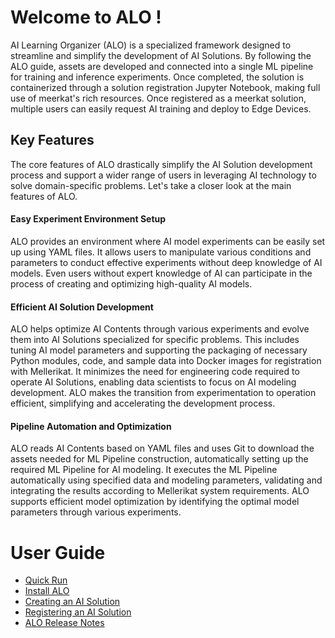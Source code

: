 # Welcome to ALO !

AI Learning Organizer (ALO) is a specialized framework designed to streamline and simplify the development of AI Solutions. By following the ALO guide, assets are developed and connected into a single ML pipeline for training and inference experiments. Once completed, the solution is containerized through a solution registration Jupyter Notebook, making full use of meerkat's rich resources. Once registered as a meerkat solution, multiple users can easily request AI training and deploy to Edge Devices.

## Key Features
The core features of ALO drastically simplify the AI Solution development process and support a wider range of users in leveraging AI technology to solve domain-specific problems.
Let's take a closer look at the main features of ALO.

#### Easy Experiment Environment Setup
ALO provides an environment where AI model experiments can be easily set up using YAML files. It allows users to manipulate various conditions and parameters to conduct effective experiments without deep knowledge of AI models. Even users without expert knowledge of AI can participate in the process of creating and optimizing high-quality AI models.

#### Efficient AI Solution Development
ALO helps optimize AI Contents through various experiments and evolve them into AI Solutions specialized for specific problems. This includes tuning AI model parameters and supporting the packaging of necessary Python modules, code, and sample data into Docker images for registration with Mellerikat. It minimizes the need for engineering code required to operate AI Solutions, enabling data scientists to focus on AI modeling development. ALO makes the transition from experimentation to operation efficient, simplifying and accelerating the development process.

#### Pipeline Automation and Optimization
ALO reads AI Contents based on YAML files and uses Git to download the assets needed for ML Pipeline construction, automatically setting up the required ML Pipeline for AI modeling. It executes the ML Pipeline automatically using specified data and modeling parameters, validating and integrating the results according to Mellerikat system requirements. ALO supports efficient model optimization by identifying the optimal model parameters through various experiments.

# User Guide

- [Quick Run](https://mellerikat.com/user_guide/data_scientist_guide/alo/quick_run/)
- [Install ALO](https://mellerikat.com/user_guide/data_scientist_guide/alo/install_alo/)
- [Creating an AI Solution](https://mellerikat.com/user_guide/data_scientist_guide/alo/create_ai_solution/)
- [Registering an AI Solution](https://mellerikat.com/user_guide/data_scientist_guide/alo/register_ai_solution/)
- [ALO Release Notes](https://mellerikat.com/user_guide/data_scientist_guide/alo/release/)
